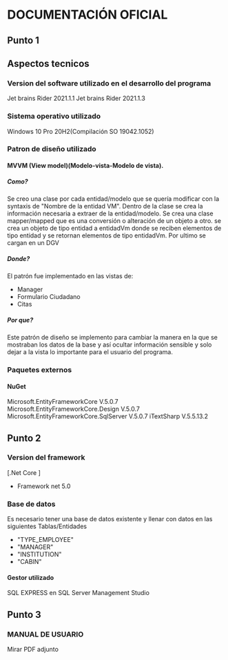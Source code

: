 # DOCUMENTACIÓN OFICIAL
## Punto 1

## Aspectos tecnicos

### Version del software utilizado en el desarrollo del programa 
Jet brains Rider  2021.1.1
Jet brains Rider 2021.1.3

### Sistema operativo utilizado
 Windows 10 Pro 20H2(Compilación SO 19042.1052)
 
### Patron de diseño utilizado 
#### MVVM (View model)(Modelo-vista-Modelo de vista).
##### Como?
Se creo una clase por cada entidad/modelo que se quería modificar con la syntaxis de "Nombre de la entidad VM".
Dentro de la clase se crea la información necesaria a extraer de la entidad/modelo.
Se crea una clase mapper/mapped que es una conversión o alteración de un objeto a otro.
se crea un objeto de tipo entidad a entidadVm donde se reciben elementos de tipo entidad y se retornan elementos de tipo entidadVm.
Por ultimo se cargan en un DGV

##### Donde?
El patrón fue implementado en las vistas de:
- Manager
- Formulario Ciudadano
- Citas

##### Por que?
Este patrón de diseño se implemento para cambiar la manera en la que se mostraban los datos de la base y así ocultar información sensible y solo dejar a la vista lo importante para el usuario del programa.

### Paquetes externos 
#### NuGet
Microsoft.EntityFrameworkCore  V.5.0.7
Microsoft.EntityFrameworkCore.Design   V.5.0.7
Microsoft.EntityFrameworkCore.SqlServer   V.5.0.7
iTextSharp V.5.5.13.2   

## Punto 2

### Version del framework

[.Net Core ]
- Framework net 5.0 

### Base de datos
Es necesario tener una base de datos existente y llenar con datos en las siguientes Tablas/Entidades

- "TYPE_EMPLOYEE"
- "MANAGER"
- "INSTITUTION"
- "CABIN"

#### Gestor utilizado

SQL EXPRESS en SQL Server Management Studio

## Punto 3 
### MANUAL DE USUARIO
Mirar PDF adjunto